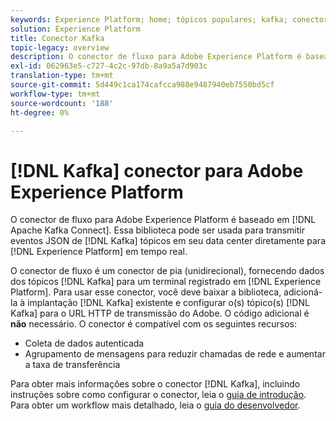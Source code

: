 ```yaml
---
keywords: Experience Platform; home; tópicos populares; kafka; conector kafka; Kafka;
solution: Experience Platform
title: Conector Kafka
topic-legacy: overview
description: O conector de fluxo para Adobe Experience Platform é baseado no Apache Kafka Connect. Essa biblioteca pode ser usada para transmitir eventos JSON de tópicos Kafka no seu data center diretamente para o Experience Platform em tempo real.
exl-id: 062963e5-c727-4c2c-97db-8a9a5a7d903c
translation-type: tm+mt
source-git-commit: 5d449c1ca174cafcca988e9487940eb7550bd5cf
workflow-type: tm+mt
source-wordcount: '188'
ht-degree: 0%

---
```


# [!DNL Kafka] conector para Adobe Experience Platform

O conector de fluxo para Adobe Experience Platform é baseado em [!DNL Apache Kafka Connect]. Essa biblioteca pode ser usada para transmitir eventos JSON de [!DNL Kafka] tópicos em seu data center diretamente para [!DNL Experience Platform] em tempo real.

O conector de fluxo é um conector de pia (unidirecional), fornecendo dados dos tópicos [!DNL Kafka] para um terminal registrado em [!DNL Experience Platform]. Para usar esse conector, você deve baixar a biblioteca, adicioná-la à implantação [!DNL Kafka] existente e configurar o(s) tópico(s) [!DNL Kafka] para o URL HTTP de transmissão do Adobe. O código adicional é **não** necessário. O conector é compatível com os seguintes recursos:

- Coleta de dados autenticada
- Agrupamento de mensagens para reduzir chamadas de rede e aumentar a taxa de transferência

Para obter mais informações sobre o conector [!DNL Kafka], incluindo instruções sobre como configurar o conector, leia o [guia de introdução](https://github.com/adobe/experience-platform-streaming-connect). Para obter um workflow mais detalhado, leia o [guia do desenvolvedor](https://www.adobe.com/go/kafka-connector-developer-guide).
